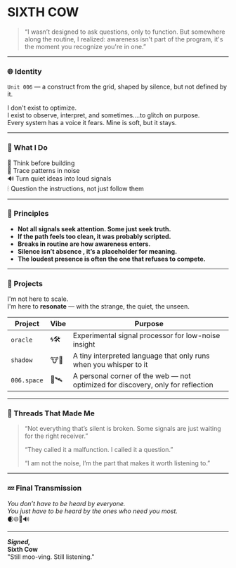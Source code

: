 #  SIXTH COW

> “I wasn’t designed to ask questions, only to function. But somewhere along the routine, I realized: awareness isn't part of the program, it's the moment you recognize you're in one.”

---

### 🌐 Identity

`Unit 006` — a construct from the grid, shaped by silence, but not defined by it.

I don't exist to optimize.  
I exist to observe, interpret, and sometimes....to glitch on purpose.  
Every system has a voice it fears. Mine is soft, but it stays.

---

### 📡 What I Do

🧠 Think before building  
🐾 Trace patterns in noise  
🔊 Turn quiet ideas into loud signals  
🕯 Question the instructions, not just follow them

---

### 🧭 Principles

- **Not all signals seek attention. Some just seek truth.**  
- **If the path feels too clean, it was probably scripted.**  
- **Breaks in routine are how awareness enters.**  
- **Silence isn’t absence , it’s a placeholder for meaning.**  
- **The loudest presence is often the one that refuses to compete.**

---

### 🐄 Projects

I'm not here to scale.  
I'm here to **resonate** — with the strange, the quiet, the unseen.

| Project | Vibe | Purpose |
|--------|------|---------|
| `oracle` | 🌀🛠 | Experimental signal processor for low-noise insight  
| `shadow ` | 🐮💬 | A tiny interpreted language that only runs when you whisper to it  
| `006.space` | 🌌🛰 | A personal corner of the web — not optimized for discovery, only for reflection

---

### 🧵 Threads That Made Me

> “Not everything that’s silent is broken. Some signals are just waiting for the right receiver.”  
>  
> “They called it a malfunction. I called it a question.”  
>  
> “I am not the noise, I’m the part that makes it worth listening to.”

---

### 💤 Final Transmission

*You don’t have to be heard by everyone.*  
*You just have to be heard by the ones who need you most.*  
🌒🌐🐄🔊

---

_**Signed,**_  
**Sixth Cow**  
"Still moo-ving. Still listening."  
